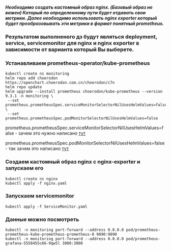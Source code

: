 ##### Необходимо создать кастомный образ nginx. (Базовый образ не важен) Который по определенному пути будет отдавать свои метрики. Далее необходимо использовать nginx exporter который будет преобразовывать эти метрики в формат понятный prometheus.

### Результатом выполненого дз будут являться deployment, service, servicemonitor для nginx и nginx exporter в зависимости от варианта который Вы выберете.

### Устанавливаем prometheus-operator/kube-prometheus
```
kubectl create ns monitoring
helm repo add choerodon https://openchart.choerodon.com.cn/choerodon/c7n
helm repo update
helm upgrade --install prometheus choerodon/kube-prometheus --version 9.3.1 -n monitoring \
 --set prometheus.prometheusSpec.serviceMonitorSelectorNilUsesHelmValues=false \
 --set prometheus.prometheusSpec.podMonitorSelectorNilUsesHelmValues=false
```
prometheus.prometheusSpec.serviceMonitorSelectorNilUsesHelmValues=false - зачем это нужно написано [тут](https://hub.helm.sh/charts/choerodon/kube-prometheus)

prometheus.prometheusSpec.podMonitorSelectorNilUsesHelmValues=false - так зачем это написано [тут](https://hub.helm.sh/charts/choerodon/kube-prometheus)


### Создаем кастомный образ nginx с nginx-exporter и запускаем его
```
kubectl create ns nginx
kubectl apply -f nginx.yaml
```

### Запускаем servicemonitor
```
kubectl apply -f ServiceMonitor.yaml
```

### Данные можно посмотреть
```
kubectl -n monitoring port-forward --address 0.0.0.0 pod/prometheus-prometheus-kube-prometheus-prometheus-0 9090:9090
kubectl -n monitoring port-forward --address 0.0.0.0 pod/prometheus-grafana-5558455c66-9qw5l 3000:3000
```
